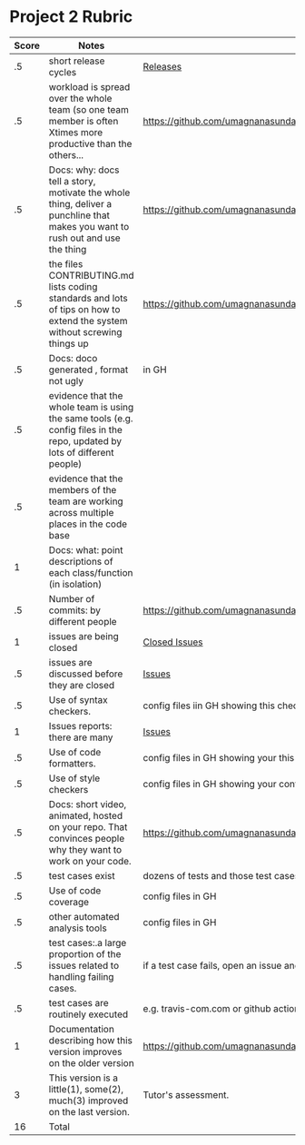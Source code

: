 # Project 2 Rubric

|Score|Notes| Evidence|
|-|-----|---------|
|.5| short release cycles|[Releases](https://github.com/umagnanasundaram2128/SimplyClip/releases)|
|.5| workload is spread over the whole team (so one team member is often Xtimes more productive than the others...|https://github.com/umagnanasundaram2128/SimplyClip/pulse/monthly|
|.5|Docs: why: docs tell a story, motivate the whole thing, deliver a punchline that makes you want to rush out and use the thing |https://github.com/umagnanasundaram2128/SimplyClip/blob/main/Docs/UseCase.docx |
|.5|the files CONTRIBUTING.md lists coding standards and lots of tips on how to extend the system without screwing things up  |https://github.com/umagnanasundaram2128/SimplyClip/blob/main/CONTRIBUTING.md |
|.5|Docs: doco generated , format not ugly  | in GH|
|.5|evidence that the whole team is using the same tools (e.g. config files in the repo, updated by lots of different people) | |
|.5|evidence that the members of the team are working across multiple places in the code base | |
|1|Docs: what: point descriptions of each class/function (in isolation)  | |
|.5|Number of commits: by different people  | https://github.com/umagnanasundaram2128/SimplyClip/pulse/monthly|
|1|issues are being closed | [Closed Issues](https://github.com/umagnanasundaram2128/SimplyClip/issues?q=is%3Aissue+is%3Aclosed)
|.5|issues are discussed before they are closed | [Issues](https://github.com/umagnanasundaram2128/SimplyClip/issues)
|.5|Use of syntax checkers. | config files iin GH showing this checker's config|
|1|Issues reports: there are many  | [Issues](https://github.com/umagnanasundaram2128/SimplyClip/issues)|
|.5|Use of code formatters. | config files in GH showing your this formatter's config|
|.5|Use of style checkers | config files in GH showing your config|
|.5|Docs: short video, animated, hosted on your repo. That convinces people why they want to work on your code. | https://github.com/umagnanasundaram2128/SimplyClip/blob/main/README.md|
|.5|test cases exist  | dozens of tests and those test cases are more than 30% of the code base|
|.5|Use of code coverage  | config files in GH|
|.5|other automated analysis tools  | config files in GH|
|.5|test cases:.a large proportion of the issues related to handling failing cases. | if a test case fails, open an issue and fix it|
|.5|test cases are routinely executed | e.g. travis-com.com or github actions or something|
|1|Documentation describing how this version improves on the older version| https://github.com/umagnanasundaram2128/SimplyClip/blob/main/Docs/Simply_clip_Version2.md|
|3|This version is a little(1), some(2), much(3) improved on the last version.|Tutor's assessment.| 
|16| Total|
